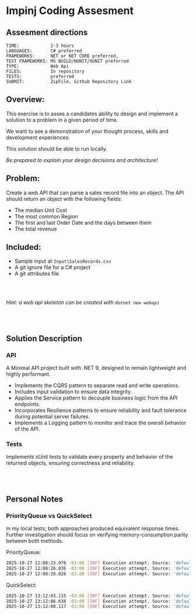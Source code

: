 # Impinj Coding Assesment


## Assesment directions

```
TIME:            2-3 hours
LANGUAGES:       C# preferred
FRAMEWORKS:      NET or NET CORE preferred,
TEST FRAMEWORKS: MS BUILD/NUNIT/XUNIT preferred
TYPE:            Web Api
FILES:           In repository
TESTS:           preferred
SUBMIT:          ZipFile, Github Repository Link
```

## Overview:
This exercise is to asses a candidates ability to design and implement a solution to a problem in a given period of time.

We want to see a demonstration of your thought process, skills and development experiences.

This solution should be able to run locally.

_Be prepared to explain your design decisions and architecture!_


## Problem:
Create a web API that can parse a sales record file into an object. The API should return an object with the following fields:
* The median Unit Cost
* The most common Region
* The first and last Order Date and the days between them
* The total revenue


## Included:
* Sample input at `Input\SalesRecords.csv`
* A git ignore file for a C# project
* A git attributes file

<br></br>

_Hint: a web api skeleton can be created with `dotnet new webapi`_

<br></br>

## Solution Description

### API

A Minimal API project built with .NET 9, designed to remain lightweight and highly performant.

- Implements the CQRS pattern to separate read and write operations.
- Includes input validation to ensure data integrity.
- Applies the Service pattern to decouple business logic from the API endpoints.
- Incorporates Resilience patterns to ensure reliability and fault tolerance during potential server failures.
- Implements a Logging pattern to monitor and trace the overall behavior of the API.

### Tests

Implements xUnit tests to validate every property and behavior of the returned objects, ensuring correctness and reliability.

<br></br>

## Personal Notes

### PriorityQueue vs QuickSelect

In my local tests, both approaches produced equivalent response times.
Further investigation should focus on verifying memory-consumption parity between both methods.

PriorityQueue:

```bash
2025-10-27 12:08:23.976 -03:00 [INF] Execution attempt. Source: 'default/(null)/Retry', Operation Key: 'null', Result: 'PreScreen_API.Models.SalesSummaryDto', Handled: 'false', Attempt: '0', Execution Time: 553.1677ms
2025-10-27 12:08:26.836 -03:00 [INF] Execution attempt. Source: 'default/(null)/Retry', Operation Key: 'null', Result: 'PreScreen_API.Models.SalesSummaryDto', Handled: 'false', Attempt: '0', Execution Time: 505.1935ms
2025-10-27 12:08:28.026 -03:00 [INF] Execution attempt. Source: 'default/(null)/Retry', Operation Key: 'null', Result: 'PreScreen_API.Models.SalesSummaryDto', Handled: 'false', Attempt: '0', Execution Time: 217.3273ms
```

QuickSelect:

```bash
2025-10-27 13:12:03.115 -03:00 [INF] Execution attempt. Source: 'default/(null)/Retry', Operation Key: 'null', Result: 'PreScreen_API.Models.SalesSummaryDto', Handled: 'false', Attempt: '0', Execution Time: 468.8407ms
2025-10-27 13:12:06.636 -03:00 [INF] Execution attempt. Source: 'default/(null)/Retry', Operation Key: 'null', Result: 'PreScreen_API.Models.SalesSummaryDto', Handled: 'false', Attempt: '0', Execution Time: 539.2537ms
2025-10-27 13:12:08.117 -03:00 [INF] Execution attempt. Source: 'default/(null)/Retry', Operation Key: 'null', Result: 'PreScreen_API.Models.SalesSummaryDto', Handled: 'false', Attempt: '0', Execution Time: 246.7871ms
```
